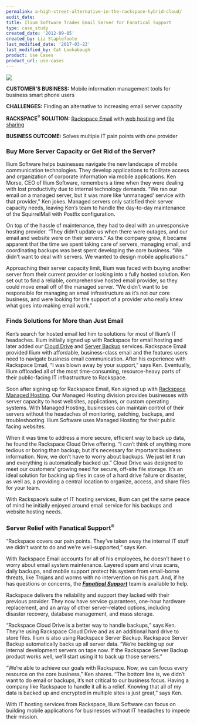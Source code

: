 ```yaml
---
permalink: a-high-street-alternative-in-the-rackspace-hybrid-cloud/
audit_date:
title: Ilium Software Trades Email Server for Fanatical Support
type: case_study
created_date: '2012-09-05'
created_by: Liz Staplefoote
last_modified_date: '2017-03-23'
last_modified_by: Cat Lookabaugh
product: Use Cases
product_url: use-cases
---
```


<a href="http://www.iliumsoft.com/">
   <img src="{% asset_path use-cases/how-it-maintains-relevancy/iliumlogo.png %}" />
</a>

**CUSTOMER'S BUSINESS:** Mobile information management tools for
business smart phone users

**CHALLENGES:** Finding an alternative to increasing email server
capacity

**RACKSPACE<sup>&reg;</sup> SOLUTION:** [Rackspace
Email](http://www.rackspace.com/apps/email_hosting/rackspace_email/)
with [web
hosting](http://www.rackspace.com/managed_hosting/dedicated_servers/)
and [file
sharing](http://www.rackspace.com/apps/backup_and_collaboration/online_file_storage/)

**BUSINESS OUTCOME:** Solves multiple IT pain points with one provider

### Buy More Server Capacity or Get Rid of the Server?

Ilium Software helps businesses navigate the new landscape of mobile
communication technologies. They develop applications to facilitate
access and organization of corporate information via mobile
applications. Ken Morse, CEO of Ilium Software, remembers a time when
they were dealing with lost productivity due to internal technology
demands. “We ran our email on a managed server, but it was more like
‘unmanaged’ service with that provider,” Ken jokes. Managed servers only
satisfied their server capacity needs, leaving Ken’s team to handle the
day-to-day maintenance of the SquirrelMail with Postfix configuration.

On top of the hassle of maintenance, they had to deal with an
unresponsive hosting provider. “They didn’t update us when there were
outages, and our email and website were on their servers.” As the
company grew, it became apparent that the time we spent taking care of
servers, managing email, and coordinating backups was best spent
developing the core business. “We didn’t want to deal with servers. We
wanted to design mobile applications.”

Approaching their server capacity limit, Ilium was faced with buying
another server from their current provider or looking into a fully
hosted solution. Ken set out to find a reliable, comprehensive hosted
email provider, so they could move email off of the managed server. “We
didn’t want to be responsible for managing an email infrastructure as
it’s not our core business, and were looking for the support of a
provider who really knew what goes into making email work.”

### Finds Solutions for More than Just Email

Ken’s search for hosted email led him to solutions for most of Ilium’s
IT headaches. Ilium initially signed up with Rackspace for email hosting
and later added our [Cloud Drive](http://www.rackspace.com/apps/backup_and_collaboration/online_file_storage/)
and [Server Backup](http://www.rackspace.com/apps/backup_and_collaboration/online_file_storage/)
services. Rackspace Email provided Ilium with affordable, business-class
email and the features users need to navigate business email
communication. After his experience with Rackspace Email, “I was blown
away by your support,” says Ken. Eventually, Ilium offloaded all of the
most time-consuming, resource-heavy parts of their public-facing IT
infrastructure to Rackspace.

Soon after signing up for Rackspace Email, Ken signed up with [Rackspace
Managed Hosting](http://www.rackspace.com/managed_hosting/dedicated_servers/).
Our Managed Hosting division provides businesses with server capacity to
host websites, applications, or custom operating systems. With Managed
Hosting, businesses can maintain control of their servers without the
headaches of monitoring, patching, backups, and troubleshooting. Ilium
Software uses Managed Hosting for their public facing websites.

When it was time to address a more secure, efficient way to back up
data, he found the Rackspace Cloud Drive offering. “I can’t think of
anything more tedious or boring than backup; but it's necessary for
important business information. Now, we don’t have to worry about
backups. We just let it run and everything is automatically backed up.”
Cloud Drive was designed to meet our customers’ growing need for secure,
off-site file storage. It’s an ideal solution for backing up files in
case of a hard drive failure or disaster, as well as, a providing a
central location to organize, access, and share files for your team.

With Rackspace’s suite of IT hosting services, Ilium can get the same
peace of mind he initially enjoyed around email service for his backups
and website hosting needs.

### Server Relief with Fanatical Support<sup>&reg;</sup>

“Rackspace covers our pain points. They’ve taken away the internal IT
stuff we didn't want to do and we're well-supported,” says Ken.

With Rackspace Email accounts for all of his employees, he doesn’t have
t o worry about email system maintenance. Layered spam and virus scans,
daily backups, and mobile support protect his system from email-borne
threats, like Trojans and worms with no intervention on his part. And,
if he has questions or concerns, the [***Fanatical
Support***](http://www.rackspace.com/whyrackspace/support/) team is
available to help.

Rackspace delivers the reliability and support they lacked with their
previous provider. They now have service guarantees, one-hour hardware
replacement, and an array of other server-related options, including
disaster recovery, database management, and mass storage.

“Rackspace Cloud Drive is a better way to handle backups,” says Ken.
They’re using Rackspace Cloud Drive and as an additional hard drive to
store files. Ilium is also using Rackspace Server Backup. Rackspace
Server Backup automatically backs up all server data. “We’re backing up
our internal development servers on tape now. If the Rackspace Server
Backup product works well, we’ll start using it to back up those
servers.”

“We’re able to achieve our goals with Rackspace. Now, we can focus every
resource on the core business,” Ken shares. “The bottom line is, we
didn’t want to do email or backups, it’s not critical to our business
focus. Having a company like Rackspace to handle it all is a relief.
Knowing that all of my data is backed up and encrypted in multiple sites
is just great,” says Ken.

With IT hosting services from Rackspace, Ilium Software can focus on
building mobile applications for businesses without IT headaches to
impede their mission.
